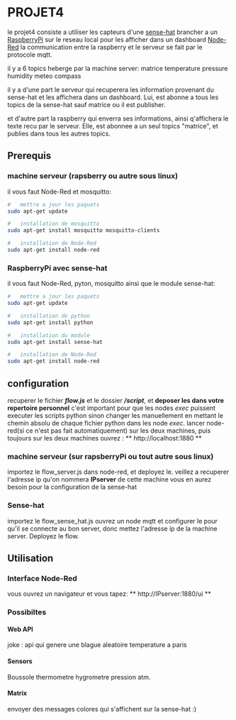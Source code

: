 # **PROJET4**

le projet4 consiste a utiliser les capteurs d'une [sense-hat](https://pythonhosted.org/sense-hat/) brancher a un [RaspberryPi](https://www.raspberrypi.com) sur le reseau local pour les afficher dans un dashboard [Node-Red](https://nodered.org)
la communication entre la raspberry et le serveur se fait par le protocole mqtt.

il y a 6 topics heberge par la machine server:
matrice
temperature
pressure
humidity
meteo
compass

il y a d'une part le serveur qui recuperera les information provenant du sense-hat et les affichera dans un dashboard. Lui, est abonne a tous les topics de la sense-hat sauf matrice ou il est publisher.

et d'autre part la raspberry qui enverra ses informations, ainsi q'affichera le texte recu par le serveur. Elle, est abonnee a un seul topics "matrice", et publies dans tous les autres topics.

## Prerequis

### machine serveur (rapsberry ou autre sous linux)

il vous faut Node-Red et mosquitto:
```bash
#   mettre a jour les paquets
sudo apt-get update

#   installation de mosquitto
sudo apt-get install mosquitto mosquitto-clients

#   installation de Node-Red
sudo apt-get install node-red
```

### RaspberryPi avec sense-hat

il vous faut Node-Red, pyton, mosquitto ainsi que le module sense-hat:
```bash
#   mettre a jour les paquets
sudo apt-get update

#   installation de python
sudo apt-get install python

#   installation du module
sudo apt-get install sense-hat

#   installation de Node-Red
sudo apt-get install node-red

```

## configuration

recuperer le fichier ***flow.js*** et le dossier ***/script***, et **deposer les dans votre repertoire personnel**
c'est important pour que les nodes *exec* puissent executer les scripts python sinon changer les manuellement en mettant le chemin absolu de chaque fichier python dans les node *exec*.
lancer node-red(si ce n'est pas fait automatiquement) sur les deux machines, puis toujours sur les deux machines ouvrez : ** http://localhost:1880  **



### machine serveur (sur rapsberryPi ou tout autre sous linux)

importez le flow_server.js dans node-red, et deployez le.
veillez a recuperer l'adresse ip qu'on nommera **IPserver** de cette machine vous en aurez besoin pour la configuration de la sense-hat

### Sense-hat

importez le flow_sense_hat.js
ouvrez un node mqtt et configurer le pour qu'il se connecte au bon server, donc mettez l'adresse ip de la machine server.
Deployez le flow.

## Utilisation

### Interface Node-Red
vous ouvrez un navigateur et vous tapez: ** http://IPserver:1880/ui **

### Possibiltes

#### Web API

joke : api qui genere une blague aleatoire
temperature a paris

#### Sensors

Boussole
thermometre
hygrometre
pression atm.

#### Matrix

envoyer des messages colores qui s'affichent sur la sense-hat :)



